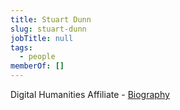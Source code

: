 ```yaml
---
title: Stuart Dunn
slug: stuart-dunn
jobTitle: null
tags:
  - people
memberOf: []
---
```


Digital Humanities Affiliate - [Biography](https://www.kcl.ac.uk/people/stuart-dunn)
